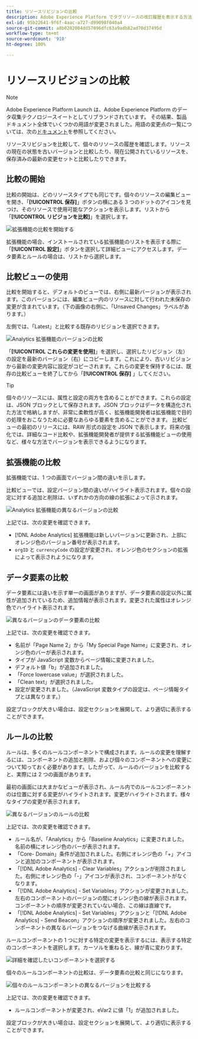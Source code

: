 ```yaml
---
title: リソースリビジョンの比較
description: Adobe Experience Platform でタグリソースの改訂履歴を表示する方法について説明します。
exl-id: 95b22641-9f6f-4aac-a727-d99098f040a4
source-git-commit: a8b0282004dd57096dfc63a9adb82ad70d37495d
workflow-type: tm+mt
source-wordcount: '910'
ht-degree: 100%

---
```


# リソースリビジョンの比較

>[!NOTE]
>
>Adobe Experience Platform Launch は、Adobe Experience Platform のデータ収集テクノロジースイートとしてリブランドされています。 その結果、製品ドキュメント全体でいくつかの用語が変更されました。用語の変更点の一覧については、次の[ドキュメント](../../term-updates.md)を参照してください。

リソースリビジョンを比較して、個々のリソースの履歴を確認します。リソースの現在の状態を古いバージョンと比較したり、現在公開されているリソースを、保存済みの最新の変更セットと比較したりできます。

## 比較の開始

比較の開始は、どのリソースタイプでも同じです。個々のリソースの編集ビューを開き、「**[!UICONTROL 保存]**」ボタンの横にある 3 つのドットのアイコンを見つけ、そのリソースで使用可能なアクションを表示します。リストから「**[!UICONTROL リビジョンを比較]**」を選択します。

![拡張機能の比較を開始する](../../images/compare-initiate-extension.png)

拡張機能の場合、インストールされている拡張機能のリストを表示する際に「**[!UICONTROL 設定]**」ボタンを選択して詳細ビューにアクセスします。データ要素とルールの場合は、リストから選択します。

## 比較ビューの使用

比較を開始すると、デフォルトのビューでは、右側に最新バージョンが表示されます。このバージョンには、編集ビュー内のリソースに対して行われた未保存の変更が含まれています。（下の画像の右側に、「Unsaved Changes」ラベルがあります。）

左側では、「Latest」と比較する既存のリビジョンを選択できます。

![Analytics 拡張機能のバージョンの比較](../../images/compare-interpret-extension.png)

「**[!UICONTROL これらの変更を使用]**」を選択し、選択したリビジョン（左）の設定を最新のバージョン（右）にコピーします。これにより、古いリビジョンから最新の変更内容に設定がコピーされます。これらの変更を保持するには、既存の比較ビューを終了してから「**[!UICONTROL 保存]** 」してください。

>[!TIP]
>個々のリソースには、属性と設定の両方を含めることができます。これらの設定は、JSON ブロックとして保存されます。JSON ブロックはデータを構造化された方法で格納しますが、非常に柔軟性が高く、拡張機能開発者は拡張機能で目的の処理をおこなうために必要なあらゆる要素を含めることができます。
>比較ビューの最初のリリースには、RAW 形式の設定を JSON で表示します。将来の強化では、詳細なコード比較や、拡張機能開発者が提供する拡張機能ビューの使用など、様々な方法でバージョンを表示できるようになります。

## 拡張機能の比較

拡張機能では、1 つの画面でバージョン間の違いを示します。

比較ビューでは、設定バージョン間の違いがハイライト表示されます。個々の設定に対する追加と削除は、いずれかの方向の線の拡張によって示されます。

![Analytics 拡張機能の異なるバージョンの比較](../../images/compare-extension.png)

上記では、次の変更を確認できます。

* [!DNL Adobe Analytics] 拡張機能は新しいバージョンに更新され、上部にオレンジ色のバージョン番号が表示されます。
* `orgID` と `currencyCode` の設定が変更され、オレンジ色のセクションの拡張によって表示されようになります。

## データ要素の比較

データ要素には違いを示す単一の画面がありますが、データ要素の設定以外に属性が追加されているため、追加情報が表示されます。変更された属性はオレンジ色でハイライト表示されます。

![異なるバージョンのデータ要素の比較](../../images/compare-data-element.png)

上記では、次の変更を確認できます。

* 名前が「Page Name 2」から「My Special Page Name」に変更され、オレンジ色のバーが表示されます。
* タイプが JavaScript 変数からページ情報に変更されました。
* デフォルト値「b」が追加されました。
* 「Force lowercase value」が選択されました。
* 「Clean text」が選択されました。
* 設定が変更されました。（JavaScript 変数タイプの設定は、ページ情報タイプとは異なります。）

設定ブロックが大きい場合は、設定セクションを展開して、より適切に表示することができます。

## ルールの比較

ルールは、多くのルールコンポーネントで構成されます。ルールの変更を理解するには、コンポーネントの追加と削除、および個々のコンポーネントへの変更について知っておく必要があります。したがって、ルールのバージョンを比較すると、実際には 2 つの画面があります。

最初の画面には大まかなビューが表示され、ルール内でのルールコンポーネントのは位置に対する変更がハイライトされます。変更がハイライトされます。様々なタイプの変更が表示されます。

![異なるバージョンのルールの比較](../../images/compare-rule.png)

上記では、次の変更を確認できます。

* ルール名が、「Analytics」から「Baseline Analytics」に変更されました。名前の横にオレンジ色のバーが表示されます。
* 「Core- Domain」条件が追加されました。右側にオレンジ色の「+」アイコンと追加のコンポーネントが表示されます。
* 「[!DNL Adobe Analytics] - Clear Variables」アクションが削除されました。右側にオレンジ色の「-」アイコンが表示され、コンポーネントがなくなります。
* 「[!DNL Adobe Analytics] - Set Variables」アクションが変更されました。左右のコンポーネントのバージョンの間にオレンジ色の線が表示されます。コンポーネントの順序が変更されていない場合、この線は直線です。
* 「[!DNL Adobe Analytics] - Set Variables」アクションと「[!DNL Adobe Analytics] - Send Beacon」アクションの順序が変更されました。左右のコンポーネントの異なるバージョンをつなげる曲線が表示されます。

ルールコンポーネントの 1 つに対する特定の変更を表示するには、表示する特定のコンポーネントを選択します。カーソルを重ねると、線が青に変わります。

![詳細を確認したいコンポーネントを選択する](../../images/compare-rule-component-click.png)

個々のルールコンポーネントの比較は、データ要素の比較と同じになります。

![個々のルールコンポーネントの異なるバージョンを比較する](../../images/compare-rule-component.png)

上記では、次の変更を確認できます。

* ルールコンポーネントが変更され、eVar2 に値「1」が追加されました。

設定ブロックが大きい場合は、設定セクションを展開して、より適切に表示することができます。
